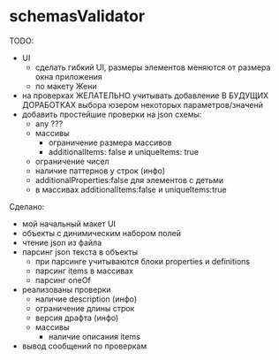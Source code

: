 # schemasValidator

TODO:
-   UI
    -   сделать гибкий UI, 
        размеры элементов меняются от размера окна приложения
    -   по макету Жени
-   на проверках ЖЕЛАТЕЛЬНО учитывать добавление В БУДУЩИХ ДОРАБОТКАХ
    выбора юзером некоторых параметров/значенй
-   добавить простейшие проверки на json схемы:
    -   any ???
    -   массивы  
        -   ограничение размера массивов
        -   additionalItems: false и uniqueItems: true
    -   ограничение чисел
    -   наличие паттернов у строк   (инфо)
    -   additionalProperties:false для элементов с детьми
    -   в массивах additionalItems:false и uniqueItems:true
    

    
Сделано:
-   мой начальный макет UI
-   объекты с динимическим набором полей
-   чтение json из файла
-   парсинг json текста в объекты
    -   при парсинге учитываются блоки properties и definitions
    -   парсинг items в массивах
    -   парсинг oneOf
-   реализованы проверки
    -   наличие description (инфо)
    -   ограничение длины строк
    -   версия драфта  (инфо)
    -   массивы
        -   наличие описания items
-   вывод сообщений по проверкам